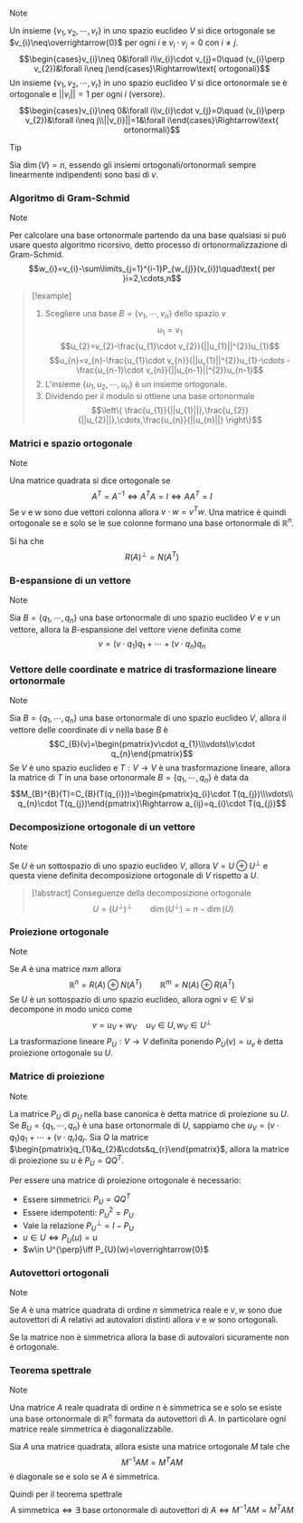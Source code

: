  >[!note]
>Un insieme $\{v_{1},v_{2},\cdots,v_{r}\}$ in uno spazio euclideo $V$ si dice ortogonale se $v_{i}\neq\overrightarrow{0}$ per ogni $i$ e $v_{i}\cdot v_{j}=0$ con $i\neq j$. $$\begin{cases}v_{i}\neq 0&\forall i\\v_{i}\cdot v_{j}=0\quad (v_{i}\perp v_{2})&\forall i\neq j\end{cases}\Rightarrow\text{ ortogonali}$$Un insieme $\{v_{1},v_{2},\cdots,v_{r}\}$ in uno spazio euclideo $V$ si dice ortonormale se è ortogonale e $||v_{i}||=1$ per ogni $i$ (versore).$$\begin{cases}v_{i}\neq 0&\forall i\\v_{i}\cdot v_{j}=0\quad (v_{i}\perp v_{2})&\forall i\neq j\\||v_{i}||=1&\forall i\end{cases}\Rightarrow\text{ ortonormali}$$

>[!tip]
>Sia $\dim(V)=n$, essendo gli insiemi ortogonali/ortonormali sempre linearmente indipendenti sono basi di $v$.

### Algoritmo di Gram-Schmid
>[!note]
>Per calcolare una base ortonormale partendo da una base qualsiasi si può usare questo algoritmo ricorsivo, detto processo di ortonormalizzazione di Gram-Schmid. $$w_{i}=v_{i}-\sum\limits_{j=1}^{i-1}P_{w_{j}}(v_{i})\quad\text{ per }i=2,\cdots,n$$
>>[!example]
>>1. Scegliere una base $B=\{v_{1},\cdots,v_{n}\}$ dello spazio $v$
>>$$u_{1}=v_{1}$$
>>$$u_{2}=v_{2}-\frac{u_{1}\cdot v_{2}}{||u_{1}||^{2}}u_{1}$$
>>$$u_{n}=v_{n}-\frac{u_{1}\cdot v_{n}}{||u_{1}||^{2}}u_{1}-\cdots -\frac{u_{n-1}\cdot v_{n}}{||u_{n-1}||^{2}}u_{n-1}$$
>>2. L'insieme $\{u_{1},u_{2},\cdots,u_{n}\}$ è un insieme ortogonale.
>>3. Dividendo per il modulo si ottiene una base ortonormale $$\left\{ \frac{u_{1}}{||u_{1}||},\frac{u_{2}}{||u_{2}||},\cdots,\frac{u_{n}}{||u_{n}||} \right\}$$

### Matrici e spazio ortogonale
>[!note]
>Una matrice quadrata si dice ortogonale se $$A^{T}=A^{-1}\iff A^{T}A=I\iff AA^{T}=I$$
>Se $v$ e $w$ sono due vettori colonna allora $v\cdot w=v^{T}w$.
>Una matrice è quindi ortogonale se e solo se le sue colonne formano una base ortonormale di $\mathbb{R}^{n}$.

Si ha che $$R(A)^{\perp}=N(A^{T})$$
### B-espansione di un vettore
>[!note]
>Sia $B=\{q_{1},\cdots,q_{n}\}$ una base ortonormale di uno spazio euclideo $V$ e $v$ un vettore, allora la $B$-espansione del vettore viene definita come $$v=(v\cdot q_{1})q_{1}+\cdots+(v\cdot q_{n})q_{n}$$

### Vettore delle coordinate e matrice di trasformazione lineare ortonormale
>[!note]
>Sia $B=\{q_{1},\cdots,q_{n}\}$ una base ortonormale di uno spazio euclideo $V$, allora il vettore delle coordinate di $v$ nella base $B$ è $$C_{B}(v)=\begin{pmatrix}v\cdot q_{1}\\\vdots\\v\cdot q_{n}\end{pmatrix}$$
>Se $V$ è uno spazio euclideo e $T: V\to V$ è una trasformazione lineare, allora la matrice di $T$ in una base ortonormale $B=\{q_{1},\cdots,q_{n}\}$ è data da $$M_{B}^{B}(T)=C_{B}(T(q_{i}))=\begin{pmatrix}q_{i}\cdot T(q_{j})\\\vdots\\ q_{n}\cdot T(q_{j})\end{pmatrix}\Rightarrow a_{ij}=q_{i}\cdot T(q_{j})$$

### Decomposizione ortogonale di un vettore
>[!note]
>Se $U$ è un sottospazio di uno spazio euclideo $V$, allora $V=U\oplus U^{\perp}$ e questa viene definita decomposizione ortogonale di $V$ rispetto a $U$.

>[!abstract] Conseguenze della decomposizione ortogonale
>$$U=(U^{\perp})^{\perp}\qquad \dim(U^{\perp})=n-\dim(U)$$

### Proiezione ortogonale
>[!note]
>Se $A$ è una matrice $n$x$m$ allora $$\mathbb{R}^{n}=R(A)\oplus N(A^{T})\qquad \mathbb{R}^{m}=N(A)\oplus R(A^{T})$$Se $U$ è un sottospazio di uno spazio euclideo, allora ogni $v\in V$ si decompone in modo unico come $$v=u_{V}+w_{V}\quad u_{V}\in U, w_{V}\in U^{\perp}$$
>La trasformazione lineare $P_{U}:V \to V$ definita ponendo $P_{U}(v)=u_{v}$ è detta proiezione ortogonale su $U$.

### Matrice di proiezione
>[!note]
>La matrice $P_{U}$ di $p_{U}$ nella base canonica è detta matrice di proiezione su $U$.
>Se $B_{U}=\{q_{1},\cdots,q_{n}\}$ è una base ortonormale di $U$, sappiamo che $u_{V}=(v\cdot q_{1})q_{1}+\cdots+(v\cdot q_{r})q_{r}$. Sia $Q$ la matrice $\begin{pmatrix}q_{1}&q_{2}&\cdots&q_{r}\end{pmatrix}$, allora la matrice di proiezione su $u$ è $P_{U}=QQ^{T}$.

Per essere una matrice di proiezione ortogonale è necessario:
- Essere simmetrici: $P_{U}=QQ^{T}$
- Essere idempotenti: $P_{U}^{2}=P_{U}$
- Vale la relazione $P_{U}^{\perp}=I-P_{U}$
- $u\in U\iff P_{U}(u)=u$
- $w\in U^{\perp}\iff P_{U}(w)=\overrightarrow{0}$

### Autovettori ortogonali
>[!note]
>Se $A$ è una matrice quadrata di ordine $n$ simmetrica reale e $v,w$ sono due autovettori di $A$ relativi ad autovalori distinti allora $v$ e $w$ sono ortogonali.

Se la matrice non è simmetrica allora la base di autovalori sicuramente non è ortogonale.

### Teorema spettrale
>[!note]
>Una matrice $A$ reale quadrata di ordine $n$ è simmetrica se e solo se esiste una base ortonormale di $\mathbb{R}^{n}$ formata da autovettori di $A$. In particolare ogni matrice reale simmetrica è diagonalizzabile.
>
>Sia $A$ una matrice quadrata, allora esiste una matrice ortogonale $M$ tale che $$M^{-1}AM=M^{T}AM$$è diagonale se e solo se $A$ è simmetrica.

Quindi per il teorema spettrale $$A\text{ simmetrica}\iff\exists\text{ base ortonormale di autovettori di }A\iff M^{-1}AM=M^{T}AM$$


